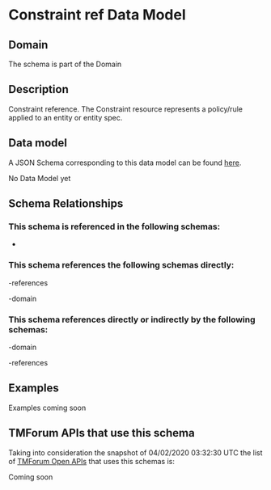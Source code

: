 # Constraint ref Data Model

## Domain

The  schema is part of the  Domain

## Description

Constraint reference. The Constraint resource represents a policy/rule applied to an entity or entity spec.

## Data model

A JSON Schema corresponding to this data model can be found
[here](https://github.com/tmforum-rand/schemas/blob/candidates/Common/ConstraintRef.schema.json).

No Data Model yet

## Schema Relationships

### This schema is referenced in the following schemas:

-

### This schema references the following schemas directly:

-references

-domain

### This schema references directly or indirectly by the following schemas:

-domain

-references



## Examples

Examples coming soon

## TMForum APIs that use this schema

Taking into consideration the snapshot of 04/02/2020 03:32:30 UTC the list of [TMForum Open APIs](https://www.tmforum.org/open-apis/) that uses this schemas is:

Coming soon